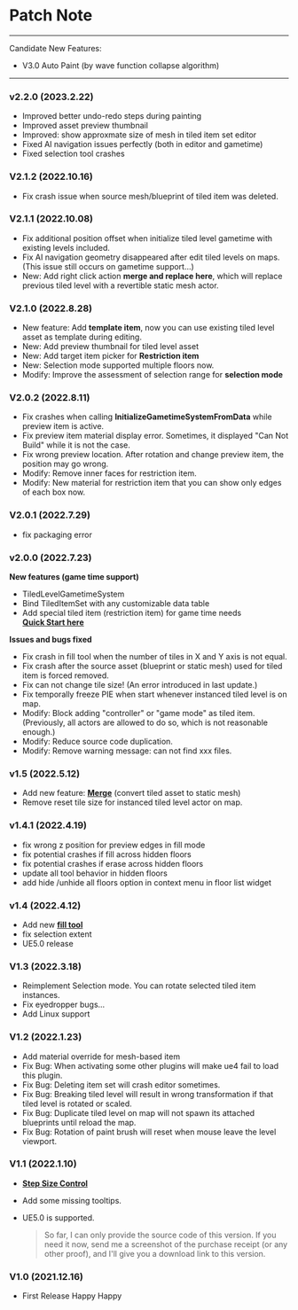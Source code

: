 # Patch Note
---

Candidate New Features:

* V3.0 Auto Paint (by wave function collapse algorithm)

---

### v2.2.0 (2023.2.22)
- Improved better undo-redo steps during painting
- Improved asset preview thumbnail
- Improved: show approxmate size of mesh in tiled item set editor
- Fixed AI navigation issues perfectly (both in editor and gametime)
- Fixed selection tool crashes


### V2.1.2 (2022.10.16)
- Fix crash issue when source mesh/blueprint of tiled item was deleted.


### V2.1.1 (2022.10.08)
- Fix additional position offset when initialize tiled level gametime with existing levels included.
- Fix AI navigation geometry disappeared after edit tiled levels on maps. (This issue still occurs on gametime support...)
- New: Add right click action **merge and replace here**, which will replace previous tiled level with a revertible static mesh actor.


### V2.1.0 (2022.8.28)
- New feature: Add **template item**, now you can use existing tiled level asset as template during editing.
- New: Add preview thumbnail for tiled level asset
- New: Add target item picker for **Restriction item**
- New: Selection mode supported multiple floors now.
- Modify: Improve the assessment of selection range for **selection mode** 


### V2.0.2 (2022.8.11)
- Fix crashes when calling **InitializeGametimeSystemFromData** while preview item is active.
- Fix preview item material display error. Sometimes, it displayed "Can Not Build" while it is not the case.
- Fix wrong preview location. After rotation and change preview item, the position may go wrong.
- Modify: Remove inner faces for restriction item.
- Modify: New material for restriction item that you can show only edges of each box now.

### V2.0.1 (2022.7.29)
- fix packaging error

### v2.0.0 (2022.7.23)
**New features (game time support)**
- TiledLevelGametimeSystem
- Bind TiledItemSet with any customizable data table
- Add special tiled item (restriction item) for game time needs
<br>[**Quick Start here**](GameTime/QuickStart)


**Issues and bugs fixed**
- Fix crash in fill tool when the number of tiles in X and Y axis is not equal.
- Fix crash after the source asset (blueprint or static mesh) used for tiled item is forced removed.
- Fix can not change tile size! (An error introduced in last update.)
- Fix temporally freeze PIE when start whenever instanced tiled level is on map.
- Modify: Block adding "controller" or "game mode" as tiled item. (Previously, all actors are allowed to do so, which is not reasonable enough.)
- Modify: Reduce source code duplication.
- Modify: Remove warning message: can not find xxx files.




### v1.5 (2022.5.12)
- Add new feature: [**Merge**](Guide/WorkFlow?id=merge-tiled-level) (convert tiled asset to static mesh)
- Remove reset tile size for instanced tiled level actor on map.

### v1.4.1 (2022.4.19)
- fix wrong z position for preview edges in fill mode
- fix potential crashes if fill across hidden floors
- fix potential crashes if erase across hidden floors
- update all tool behavior in hidden floors
- add hide /unhide all floors option in context menu in floor list widget

### v1.4 (2022.4.12)
- Add new [**fill tool**](Guide/TiledLevelEditTools?id=fill)
- fix selection extent
- UE5.0 release

### V1.3 (2022.3.18)

- Reimplement Selection mode. You can rotate selected tiled item instances.
- Fix eyedropper bugs...
- Add Linux support

### V1.2 (2022.1.23)

- Add material override for mesh-based item
- Fix Bug: When activating some other plugins will make ue4 fail to load this plugin.
- Fix Bug: Deleting item set will crash editor sometimes.
- Fix Bug: Breaking tiled level will result in wrong transformation if that tiled level is rotated or scaled.
- Fix Bug: Duplicate tiled level on map will not spawn its attached blueprints until reload the map.
- Fix Bug: Rotation of paint brush will reset when mouse leave the level viewport.

### V1.1 (2022.1.10)

- [**Step Size Control**](Guide/TiledLevelEditTools?id=step-control)
- Add some missing tooltips.
- UE5.0 is supported.

  > So far, I can only provide the source code of this version. If you need it now, send me a screenshot of the purchase receipt (or any other proof), and I'll give you a download link to this version.

### V1.0 (2021.12.16)

- First Release  Happy Happy

